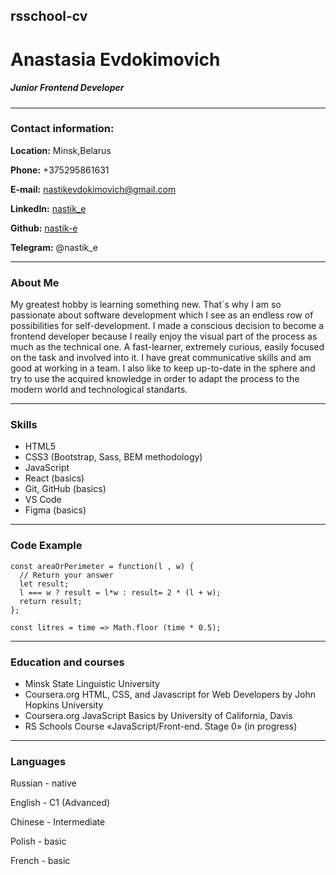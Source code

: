 rsschool-cv
-----
# Anastasia Evdokimovich

##### Junior Frontend Developer
-------

### Contact information:

**Location:** Minsk,Belarus

**Phone:** +375295861631

**E-mail:** nastikevdokimovich@gmail.com

**LinkedIn:** [nastik_e](https://www.linkedin.com/in/%D0%B0%D0%BD%D0%B0%D1%81%D1%82%D0%B0%D1%81%D0%B8%D1%8F-%D0%B5-09488093)

**Github:** [nastik-e](https://github.com/nastik-e)

**Telegram:** @nastik_e

------

### About Me

My greatest hobby is learning something new. That`s why I am so passionate about software development which I see as an endless row of possibilities for self-development. I made a conscious decision to become a frontend developer because I really enjoy the visual part of the process as much as the technical one. A fast-learner, extremely curious, easily focused on the task and involved into it. I have great communicative skills and am good at working in a team. I also like to keep up-to-date in the sphere and try to use the acquired knowledge in order to adapt the process to the modern world and technological standarts.

-------

### Skills
* HTML5
* CSS3 (Bootstrap, Sass, BEM methodology)
* JavaScript 
* React (basics)
* Git, GitHub (basics)
* VS Code
* Figma (basics)

----

### Code Example
```
const areaOrPerimeter = function(l , w) {
  // Return your answer
  let result;
  l === w ? result = l*w : result= 2 * (l + w);
  return result;
};
```

```
const litres = time => Math.floor (time * 0.5);
```

-----

### Education and courses
* Minsk State Linguistic University
* Coursera.org HTML, CSS, and Javascript for Web Developers by John Hopkins University
* Coursera.org JavaScript Basics by University of California, Davis
* RS Schools Course «JavaScript/Front-end. Stage 0» (in progress)

------ 

### Languages

Russian - native

English - C1 (Advanced)

Chinese - Intermediate 

Polish - basic

French - basic

